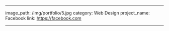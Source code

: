---

image_path: /img/portfolio/5.jpg
category: Web Design
project_name: Facebook
link: https://facebook.com

---